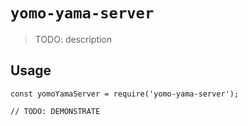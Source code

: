 # `yomo-yama-server`

> TODO: description

## Usage

```
const yomoYamaServer = require('yomo-yama-server');

// TODO: DEMONSTRATE
```
